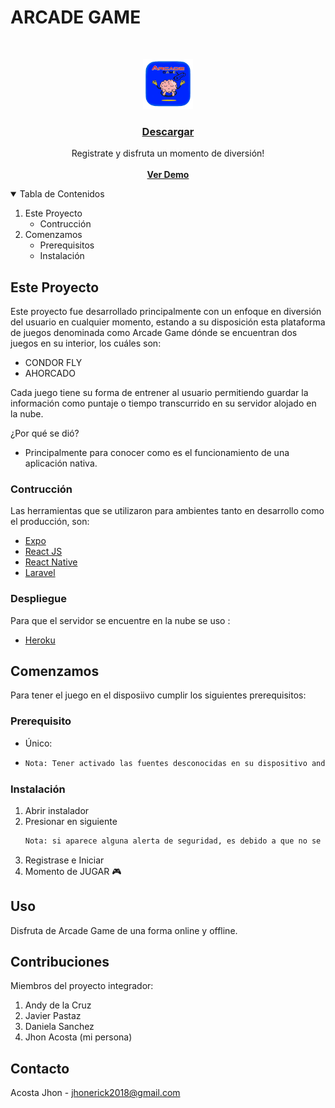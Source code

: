 <h1>ARCADE GAME</h1>

<!-- PROJECT LOGO -->
<br />
<p align="center">
  <a href="https://github.com/othneildrew/Best-README-Template">
    <img src="arcade-game/assets/icon-game.png" alt="Logo" width="80" height="80">
  </a>

  <h3 align="center"><a href ="">Descargar</a></h3>

  <p align="center">
    Registrate y disfruta un momento de diversión!
    <br />
    <br />
    <a href="https://christmas-game.vercel.app/"><strong>Ver Demo</strong></a>
  </p>
</p>

<!-- TABLE OF CONTENTS -->
<details open="open">
  <summary>Tabla de Contenidos</summary>
  <ol>
    <li>
      <a>Este Proyecto</a>
      <ul>
        <li><a>Contrucción</a></li>
      </ul>
    </li>
    <li>
      <a>Comenzamos</a>
      <ul>
        <li><a>Prerequisitos</a></li>
        <li><a>Instalación</a></li>
      </ul>
    </li>
  </ol>
</details>

<!-- ABOUT THE PROJECT -->
## Este Proyecto

Este proyecto fue desarrollado principalmente con un enfoque en diversión del usuario en cualquier momento, estando a su disposición esta plataforma de juegos denominada como Arcade Game dónde se encuentran dos juegos en su interior, los cuáles son:
* CONDOR FLY
* AHORCADO

Cada juego tiene su forma de entrener al usuario permitiendo guardar la información como puntaje o tiempo transcurrido en su servidor alojado en la nube.

¿Por qué se dió?
* Principalmente para conocer como es el funcionamiento de una aplicación nativa.

### Contrucción

Las herramientas que se utilizaron para ambientes tanto en desarrollo como el producción, son:
* [Expo](https://docs.expo.io/)
* [React JS](https://es.reactjs.org/)
* [React Native](https://reactnative.dev/)
* [Laravel](https://laravel.com)

### Despliegue
Para que el servidor se encuentre en la nube se uso :
* [Heroku](https://www.heroku.com/students)


<!-- GETTING STARTED -->
## Comenzamos

Para tener el juego en el disposiivo cumplir los siguientes prerequisitos:

### Prerequisito

* Único:
* 
  ```sh
  Nota: Tener activado las fuentes desconocidas en su dispositivo android.
  ```

### Instalación

1. Abrir instalador 
2. Presionar en siguiente
   ```sh
   Nota: si aparece alguna alerta de seguridad, es debido a que no se encuentra en el Google Play, omitirlo.
   ```
3. Registrase e Iniciar 
4. Momento de JUGAR 🎮

<!-- USAGE EXAMPLES -->
## Uso

Disfruta de Arcade Game de una forma online y offline.

## Contribuciones

Miembros del proyecto integrador:

1. Andy de la Cruz
2. Javier Pastaz
3. Daniela Sanchez
4. Jhon Acosta (mi persona)

## Contacto

Acosta Jhon - jhonerick2018@gmail.com
